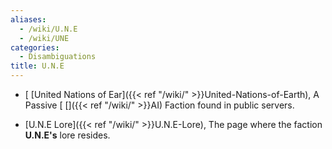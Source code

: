 ```yaml
---
aliases:
  - /wiki/U.N.E
  - /wiki/UNE
categories:
  - Disambiguations
title: U.N.E
---
```


- [ [United Nations of Ear]({{< ref "/wiki/" >}}United-Nations-of-Earth), A Passive [ []({{< ref "/wiki/" >}}AI) Faction found in public servers.

<!-- -->

- [U.N.E Lore]({{< ref "/wiki/" >}}U.N.E-Lore), The page where the faction **U.N.E's** lore resides.
